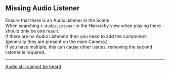 ## Missing Audio Listener
Ensure that there is an AudioListener in the Scene.  
When searching `t:AudioListener` in the Hierarchy view when playing there should only be one result.  
If there are no Audio Listeners then you need to add the component (generally they are present on the main Camera.)  
If you have multiple, this can cause other issues, removing the second listener is required.

---
[Audio still cannot be heard](Audio%20Disabled.md)